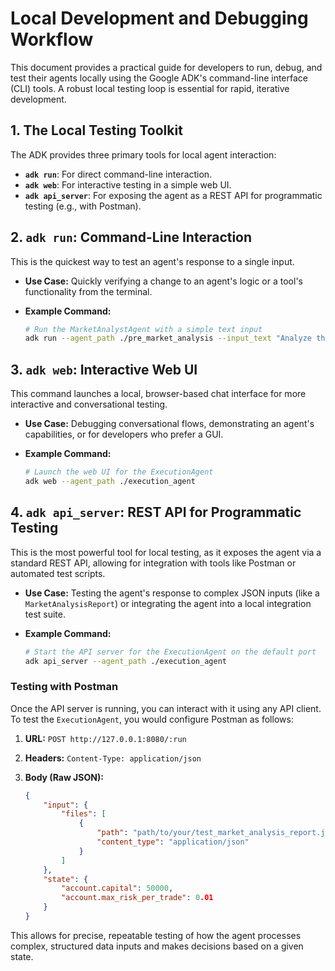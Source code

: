 # Local Development and Debugging Workflow

This document provides a practical guide for developers to run, debug, and test their agents locally using the Google ADK's command-line interface (CLI) tools. A robust local testing loop is essential for rapid, iterative development.

## 1. The Local Testing Toolkit

The ADK provides three primary tools for local agent interaction:

-   **`adk run`**: For direct command-line interaction.
-   **`adk web`**: For interactive testing in a simple web UI.
-   **`adk api_server`**: For exposing the agent as a REST API for programmatic testing (e.g., with Postman).

## 2. `adk run`: Command-Line Interaction

This is the quickest way to test an agent's response to a single input.

-   **Use Case:** Quickly verifying a change to an agent's logic or a tool's functionality from the terminal.
-   **Example Command:**

    ```bash
    # Run the MarketAnalystAgent with a simple text input
    adk run --agent_path ./pre_market_analysis --input_text "Analyze the NASDAQ and TSX exchanges for pre-market opportunities."
    ```

## 3. `adk web`: Interactive Web UI

This command launches a local, browser-based chat interface for more interactive and conversational testing.

-   **Use Case:** Debugging conversational flows, demonstrating an agent's capabilities, or for developers who prefer a GUI.
-   **Example Command:**

    ```bash
    # Launch the web UI for the ExecutionAgent
    adk web --agent_path ./execution_agent
    ```

## 4. `adk api_server`: REST API for Programmatic Testing

This is the most powerful tool for local testing, as it exposes the agent via a standard REST API, allowing for integration with tools like Postman or automated test scripts.

-   **Use Case:** Testing the agent's response to complex JSON inputs (like a `MarketAnalysisReport`) or integrating the agent into a local integration test suite.
-   **Example Command:**

    ```bash
    # Start the API server for the ExecutionAgent on the default port
    adk api_server --agent_path ./execution_agent
    ```

### Testing with Postman

Once the API server is running, you can interact with it using any API client. To test the `ExecutionAgent`, you would configure Postman as follows:

1.  **URL:** `POST http://127.0.0.1:8080/:run`
2.  **Headers:** `Content-Type: application/json`
3.  **Body (Raw JSON):**

    ```json
    {
        "input": {
            "files": [
                {
                    "path": "path/to/your/test_market_analysis_report.json",
                    "content_type": "application/json"
                }
            ]
        },
        "state": {
            "account.capital": 50000,
            "account.max_risk_per_trade": 0.01
        }
    }
    ```

This allows for precise, repeatable testing of how the agent processes complex, structured data inputs and makes decisions based on a given state.
